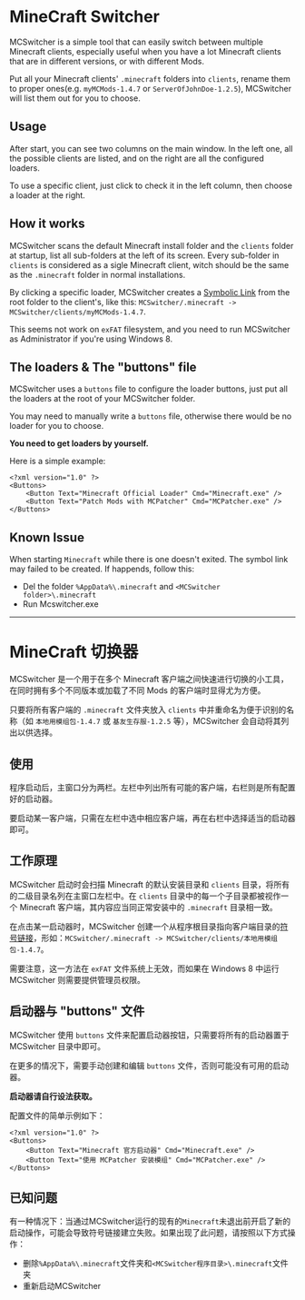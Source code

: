 MineCraft Switcher
========
MCSwitcher is a simple tool that can easily switch between multiple Minecraft clients, especially useful when you have a lot Minecraft clients that are in different versions, or with different Mods.

Put all your Minecraft clients' `.minecraft` folders into `clients`, rename them to proper ones(e.g. `myMCMods-1.4.7` or `ServerOfJohnDoe-1.2.5`), MCSwitcher will list them out for you to choose.

Usage
--------
After start, you can see two columns on the main window. In the left one, all the possible clients are listed, and on the right are all the configured loaders.

To use a specific client, just click to check it in the left column, then choose a loader at the right.

How it works
--------
MCSwitcher scans the default Minecraft install folder and the `clients` folder at startup, list all sub-folders at the left of its screen. Every sub-folder in `clients` is considered as a sigle Minecraft client, witch should be the same as the `.minecraft` folder in normal installations.

By clicking a specific loader, MCSwitcher creates a [Symbolic Link](http://en.wikipedia.org/wiki/Symbolic_link) from the root folder to the client's, like this: `MCSwitcher/.minecraft -> MCSwitcher/clients/myMCMods-1.4.7`.

This seems not work on `exFAT` filesystem, and you need to run MCSwitcher as Administrator if you're using Windows 8.

The loaders & The "buttons" file
--------
MCSwitcher uses a `buttons` file to configure the loader buttons, just put all the loaders at the root of your MCSwitcher folder.

You may need to manually write a `buttons` file, otherwise there would be no loader for you to choose.

**You need to get loaders by yourself.**

Here is a simple example:

    <?xml version="1.0" ?>
    <Buttons>
        <Button Text="Minecraft Official Loader" Cmd="Minecraft.exe" />
        <Button Text="Patch Mods with MCPatcher" Cmd="MCPatcher.exe" />
    </Buttons>

Known Issue
--------
When starting `Minecraft` while there is one doesn't exited. The symbol link may failed to be created. If happends, follow this:

* Del the folder `%AppData%\.minecraft` and `<MCSwitcher folder>\.minecraft`
* Run Mcswitcher.exe

----

MineCraft 切换器
========
MCSwitcher 是一个用于在多个 Minecraft 客户端之间快速进行切换的小工具，在同时拥有多个不同版本或加载了不同 Mods 的客户端时显得尤为方便。

只要将所有客户端的 `.minecraft` 文件夹放入 `clients` 中并重命名为便于识别的名称（如 `本地用模组包-1.4.7` 或 `基友生存服-1.2.5` 等），MCSwitcher 会自动将其列出以供选择。

使用
--------
程序启动后，主窗口分为两栏。左栏中列出所有可能的客户端，右栏则是所有配置好的启动器。

要启动某一客户端，只需在左栏中选中相应客户端，再在右栏中选择适当的启动器即可。

工作原理
--------
MCSwitcher 启动时会扫描 Minecraft 的默认安装目录和 `clients` 目录，将所有的二级目录名列在主窗口左栏中。在 `clients` 目录中的每一个子目录都被视作一个 Minecraft 客户端，其内容应当同正常安装中的 `.minecraft` 目录相一致。

在点击某一启动器时，MCSwitcher 创建一个从程序根目录指向客户端目录的[符号链接](http://zh.wikipedia.org/zh-cn/%E7%AC%A6%E5%8F%B7%E9%93%BE%E6%8E%A5)，形如：`MCSwitcher/.minecraft -> MCSwitcher/clients/本地用模组包-1.4.7`。

需要注意，这一方法在 `exFAT` 文件系统上无效，而如果在 Windows 8 中运行 MCSwitcher 则需要提供管理员权限。

启动器与 "buttons" 文件
--------
MCSwitcher 使用 `buttons` 文件来配置启动器按钮，只需要将所有的启动器置于 MCSwitcher 目录中即可。

在更多的情况下，需要手动创建和编辑 `buttons` 文件，否则可能没有可用的启动器。

**启动器请自行设法获取。**

配置文件的简单示例如下：

    <?xml version="1.0" ?>
    <Buttons>
        <Button Text="Minecraft 官方启动器" Cmd="Minecraft.exe" />
        <Button Text="使用 MCPatcher 安装模组" Cmd="MCPatcher.exe" />
    </Buttons>

已知问题
--------
有一种情况下：当通过MCSwitcher运行的现有的`Minecraft`未退出前开启了新的启动操作，可能会导致符号链接建立失败。如果出现了此问题，请按照以下方式操作：

* 删除`%AppData%\.minecraft`文件夹和`<MCSwitcher程序目录>\.minecraft`文件夹
* 重新启动MCSwitcher
